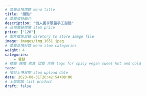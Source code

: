 ```yaml
---
# 菜單品項標題 menu title 
title: "甜點"
# 菜單項目簡介 
description: "個人獨享限量手工甜點"
# 品項價錢標價 item price 
price: ["120"]
# 圖片檔案目錄 diretory to store image file
image: images/img_1651.jpeg
# 菜單品項分類 menu item categories 
weight: 4
categories: 
    - 餐點
# 標籤 辣度 素食 甜食 冷熱 tags for spicy vegan sweet hot and cold 
tags: 
# 項目上傳日期 item upload date 
date: 2023-08-31T20:42:54+08:00
# 上架開關 list product 
draft: false
---
```

